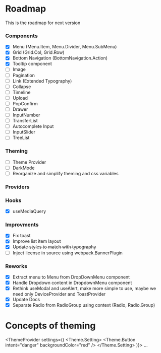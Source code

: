 # Roadmap

This is the roadmap for next version

### Components
- [x] Menu (Menu.Item, Menu.Divider, Menu.SubMenu)
- [x] Grid (Grid.Col, Grid.Row)
- [x] Bottom Navigation (BottomNavigation.Action)
- [x] Tooltip component
- [ ] Image
- [ ] Pagination
- [ ] Link (Extended Typography)
- [ ] Collapse
- [ ] Timeline
- [ ] Upload
- [ ] PopConfirm
- [ ] Drawer
- [ ] InputNumber
- [ ] TransferList
- [ ] Autocomplete Input
- [ ] InputSlider
- [ ] TreeList

### Theming
- [ ] Theme Provider
- [ ] DarkMode
- [ ] Reorganize and simplify theming and css variables

### Providers

### Hooks

- [x] useMediaQuery


### Improvments
- [x] Fix toast
- [x] Improve list item layout
- [x] ~~Update styles to match with typography~~
- [ ] Inject license in source using webpack.BannerPlugin

### Reworks
- [x] Extract menu to Menu from DropDownMenu component
- [x] Handle Dropdown content in DropdownMenu component
- [x] Rethink useModal and useAlert, make more simple to use, maybe we need only DeviceProvider and ToastProvider
- [x] Update Docs
- [x] Separate Radio from RadioGroup using context (Radio, Radio.Group)

# Concepts of theming

<ThemeProvider settings={(
    <Theme.Setting>
        <Theme.Button intent="danger" backgroundColor="red" />
    </Theme.Setting>
)}>
    ...
</ThemeProvider>